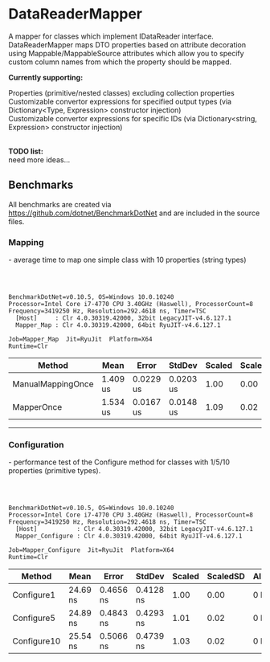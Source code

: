 # DataReaderMapper
A mapper for classes which implement IDataReader interface. DataReaderMapper maps DTO properties based on attribute decoration using Mappable/MappableSource attributes which allow you to specify custom column names from which the property should be mapped.

<b>Currently supporting:</b><br>

Properties (primitive/nested classes) excluding collection properties<br>
Customizable convertor expressions for specified output types (via Dictionary<Type, Expression> constructor injection)<br>
Customizable convertor expressions for specific IDs (via Dictionary<string, Expression> constructor injection)<br>
<br>

<b>TODO list:</b><br>
need more ideas...

<h2> Benchmarks </h2>

All benchmarks are created via https://github.com/dotnet/BenchmarkDotNet and are included in the source files.<br>

<h3>Mapping</h3>
<p> - average time to map one simple class with 10 properties (string types)</p>

<br>
<pre><code>
BenchmarkDotNet=v0.10.5, OS=Windows 10.0.10240
Processor=Intel Core i7-4770 CPU 3.40GHz (Haswell), ProcessorCount=8
Frequency=3419250 Hz, Resolution=292.4618 ns, Timer=TSC
  [Host]     : Clr 4.0.30319.42000, 32bit LegacyJIT-v4.6.127.1
  Mapper_Map : Clr 4.0.30319.42000, 64bit RyuJIT-v4.6.127.1
</code></pre>
<pre><code>Job=Mapper_Map  Jit=RyuJit  Platform=X64  
Runtime=Clr  
</code></pre>

<table>
<thead><tr><th>     Method</th><th>Mean</th><th>Error</th><th>StdDev</th><th>Scaled</th><th>ScaledSD</th><th>Gen 0</th><th>Allocated</th>
</tr>
</thead><tbody><tr><td>ManualMappingOnce</td><td>1.409 us</td><td>0.0229 us</td><td>0.0203 us</td><td>1.00</td><td>0.00</td><td>0.1940</td><td>912 B</td>
</tr><tr><td> MapperOnce</td><td>1.534 us</td><td>0.0167 us</td><td>0.0148 us</td><td>1.09</td><td>0.02</td><td>0.1956</td><td>912 B</td>
</tr></tbody></table>
<hr>

<h3>Configuration</h3>

<p>- performance test of the Configure method for classes with 1/5/10 properties (primitive types).</p>
<br>
<pre><code>
BenchmarkDotNet=v0.10.5, OS=Windows 10.0.10240
Processor=Intel Core i7-4770 CPU 3.40GHz (Haswell), ProcessorCount=8
Frequency=3419250 Hz, Resolution=292.4618 ns, Timer=TSC
  [Host]           : Clr 4.0.30319.42000, 32bit LegacyJIT-v4.6.127.1
  Mapper_Configure : Clr 4.0.30319.42000, 64bit RyuJIT-v4.6.127.1
</code></pre>
<pre><code>Job=Mapper_Configure  Jit=RyuJit  Platform=X64  
Runtime=Clr  
</code></pre>

<table>
<thead><tr><th>Method</th><th>Mean</th><th>Error</th><th>StdDev</th><th>Scaled</th><th>ScaledSD</th><th>Allocated</th>
</tr>
</thead><tbody><tr><td>Configure1</td><td>24.69 ns</td><td>0.4656 ns</td><td>0.4128 ns</td><td>1.00</td><td>0.00</td><td>0 B</td>
</tr><tr><td>Configure5</td><td>24.89 ns</td><td>0.4843 ns</td><td>0.4293 ns</td><td>1.01</td><td>0.02</td><td>0 B</td>
</tr><tr><td>Configure10</td><td>25.54 ns</td><td>0.5066 ns</td><td>0.4739 ns</td><td>1.03</td><td>0.02</td><td>0 B</td>
</tr></tbody></table>
